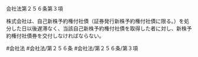 会社法第２５６条第３項

株式会社は、自己新株予約権付社債（証券発行新株予約権付社債に限る。）を処分した日以後遅滞なく、当該自己新株予約権付社債を取得した者に対し、新株予約権付社債券を交付しなければならない。

#会社法
#会社法/第２５６条
#会社法/第２５６条/第３項

